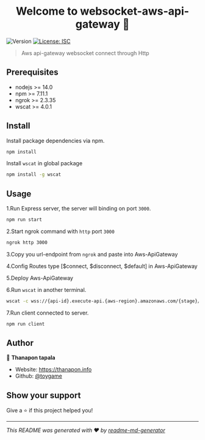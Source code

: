 <h1 align="center">Welcome to websocket-aws-api-gateway 👋</h1>
<p>
  <img alt="Version" src="https://img.shields.io/badge/version-1.0.0-blue.svg?cacheSeconds=2592000" />
  <a href="#" target="_blank">
    <img alt="License: ISC" src="https://img.shields.io/badge/License-ISC-yellow.svg" />
  </a>
</p>

> Aws api-gateway websocket connect through Http

## Prerequisites
- nodejs >= 14.0
- npm >= 7.11.1
- ngrok >= 2.3.35
- wscat >= 4.0.1

## Install
Install package dependencies via npm.
```sh
npm install
```
Install ```wscat``` in global package
```sh
npm install -g wscat
```
## Usage
1.Run Express server, the server will binding on port ```3000```.
```sh
npm run start
```
2.Start ngrok command with ```http``` port ```3000```
```sh
ngrok http 3000
```
3.Copy you url-endpoint from ```ngrok``` and paste into Aws-ApiGateway

4.Config Routes type [$connect, $disconnect, $default] in Aws-ApiGateway

5.Deploy Aws-ApiGateway

6.Run ```wscat``` in another terminal.
```sh
wscat -c wss://{api-id}.execute-api.{aws-region}.amazonaws.com/{stage}/
```
7.Run client connected to server.
```sh
npm run client
```

## Author

👤 **Thanapon tapala**

* Website: https://thanapon.info
* Github: [@toygame](https://github.com/toygame)

## Show your support

Give a ⭐️ if this project helped you!

***
_This README was generated with ❤️ by [readme-md-generator](https://github.com/kefranabg/readme-md-generator)_